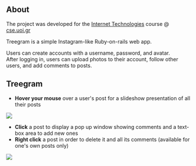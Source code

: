 ## About
The project was developed for the [Internet Technologies](https://www.cse.uoi.gr/course/internet-technologies/?lang=en) course @ [cse.uoi.gr](https://www.cs.uoi.gr/)

Treegram is a simple Instagram-like Ruby-on-rails web app.

Users can create accounts with a username, password, and avatar.<br>
After logging in, users can upload photos to their account, follow other users, and add comments to posts.

## Treegram
- **Hover your mouse** over a user's post for a slideshow presentation of all their posts

<img src="https://i.imgur.com/L0UP36E.gif" />

- **Click** a post to display a pop up window showing comments and a text-box area to add new ones
- **Right click** a post in order to delete it and all its comments (available for one's own posts only)

<img src="https://i.imgur.com/wU2YFTn.gif" />
